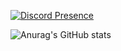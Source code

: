 [![Discord Presence](https://lanyard.cnrad.dev/api/471036610561966111)](https://discord.com/users/471036610561966111)

![Anurag's GitHub stats](https://github-readme-stats.vercel.app/api?username=kollhdxlp&count_private=true)
